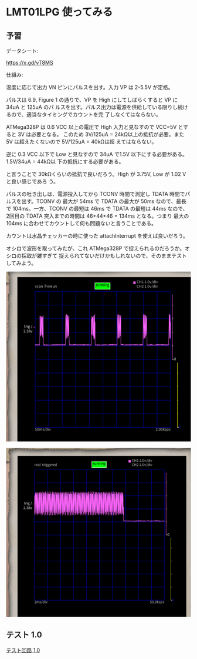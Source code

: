 # LMT01LPG 使ってみる

## 予習

データシート:

https://x.gd/vT8MS

仕組み:

温度に応じて出力 VN ピンにパルスを出す。入力 VP は 2-5.5V が定格。

パルスは 6.9, Figure 1 の通りで、VP を High にしてしばらくすると VP に 34uA と 125uA のパ
ルスを出す。パルス出力は電源を供給している限りし続けるので、適当なタイミングでカウントを完
了しなくてはならない。

ATMega328P は 0.6 VCC 以上の電圧で High 入力と見なすので VCC=5V とすると 3V は必要となる。
このため 3V/125uA = 24kΩ以上の抵抗が必要。また 5V は超えたくないので 5V/125uA = 40kΩは超
えてはならない。

逆に 0.3 VCC 以下で Low と見なすので 34uA で1.5V 以下にする必要がある。1.5V/34uA = 44kΩ以
下の抵抗にする必要がある。

と言うことで 30kΩくらいの抵抗で良いだろう。High が 3.75V, Low が 1.02 V と良い感じであろ
う。

パルスの吐き出しは、電源投入してから TCONV 時間で測定し TDATA 時間でパルスを出す。TCONV の
最大が 54ms で TDATA の最大が 50ms なので、最長で 104ms。一方、TCONV の最短は 46ms で
TDATA の最短は 44ms なので、2回目の TDATA 突入までの時間は 46+44+46 = 134ms となる。つまり
最大の 104ms に合わせてカウントして何も問題ないと言うことである。

カウントは水晶チェッカーの時に使った attachInterrupt を使えば良いだろう。

オシロで波形を取ってみたが、これ ATMega328P で捉えられるのだろうか。オシロの採取が雑すぎて
捉えられてないだけかもしれないので、そのままテストしてみよう。

![50ms div](./figure/LMT01LPG_Oscillo_50ms_div.png)

![2ms div](./figure/LMT01LPG_Oscillo_2ms_div.png)

## テスト 1.0

[テスト回路 1.0](./kicad/LMT01LPT_1.0/LMT01LPT_1.0.pdf)
